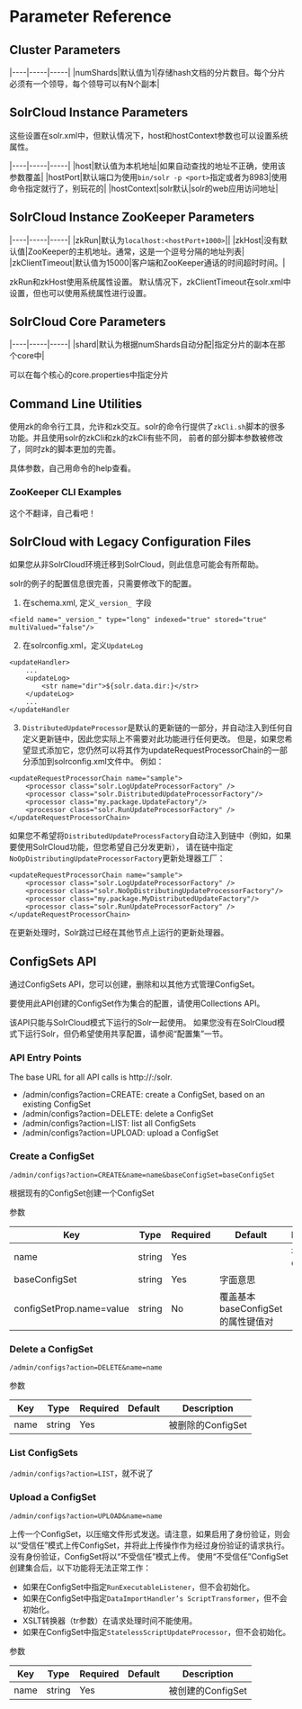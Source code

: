 # Parameter Reference

## Cluster Parameters

|----|-----|-----|
|numShards|默认值为1|存储hash文档的分片数目。每个分片必须有一个领导，每个领导可以有N个副本|

## SolrCloud Instance Parameters

这些设置在solr.xml中，但默认情况下，host和hostContext参数也可以设置系统属性。

|----|-----|-----|
|host|默认值为本机地址|如果自动查找的地址不正确，使用该参数覆盖|
|hostPort|默认端口为使用`bin/solr -p <port>`指定或者为8983|使用命令指定就行了，别玩花的|
|hostContext|solr默认|solr的web应用访问地址|

## SolrCloud Instance ZooKeeper Parameters

|----|-----|-----|
|zkRun|默认为`localhost:<hostPort+1000>`||
|zkHost|没有默认值|ZooKeeper的主机地址。通常，这是一个逗号分隔的地址列表|
|zkClientTimeout|默认值为15000|客户端和ZooKeeper通话的时间超时时间。|

zkRun和zkHost使用系统属性设置。 默认情况下，zkClientTimeout在solr.xml中设置，但也可以使用系统属性进行设置。

## SolrCloud Core Parameters

|----|-----|-----|
|shard|默认为根据numShards自动分配|指定分片的副本在那个core中|

可以在每个核心的core.properties中指定分片

## Command Line Utilities

使用zk的命令行工具，允许和zk交互。solr的命令行提供了`zkCli.sh`脚本的很多功能。并且使用solr的zkCli和zk的zkCli有些不同，
前者的部分脚本参数被修改了，同时zk的脚本更加的完善。

具体参数，自己用命令的help查看。

### ZooKeeper CLI Examples

这个不翻译，自己看吧！

## SolrCloud with Legacy Configuration Files

如果您从非SolrCloud环境迁移到SolrCloud，则此信息可能会有所帮助。

solr的例子的配置信息很完善，只需要修改下的配置。

1. 在schema.xml, 定义`_version_ `字段

`<field name="_version_" type="long" indexed="true" stored="true" multiValued="false"/>`

2. 在solrconfig.xml，定义`UpdateLog`

```properties
<updateHandler>
    ...
    <updateLog>
        <str name="dir">${solr.data.dir:}</str>
    </updateLog>
    ...
</updateHandler
```

3. `DistributedUpdateProcessor`是默认的更新链的一部分，并自动注入到任何自定义更新链中，因此您实际上不需要对此功能进行任何更改。
但是，如果您希望显式添加它，您仍然可以将其作为updateRequestProcessorChain的一部分添加到solrconfig.xml文件中。 例如：

```properties
<updateRequestProcessorChain name="sample">
    <processor class="solr.LogUpdateProcessorFactory" />
    <processor class="solr.DistributedUpdateProcessorFactory"/>
    <processor class="my.package.UpdateFactory"/>
    <processor class="solr.RunUpdateProcessorFactory" />
</updateRequestProcessorChain>
```

如果您不希望将`DistributedUpdateProcessFactory`自动注入到链中（例如，如果要使用SolrCloud功能，但您希望自己分发更新），
请在链中指定`NoOpDistributingUpdateProcessorFactory`更新处理器工厂：

```properties
<updateRequestProcessorChain name="sample">
    <processor class="solr.LogUpdateProcessorFactory" />
    <processor class="solr.NoOpDistributingUpdateProcessorFactory"/>
    <processor class="my.package.MyDistributedUpdateFactory"/>
    <processor class="solr.RunUpdateProcessorFactory" />
</updateRequestProcessorChain>
```

在更新处理时，Solr跳过已经在其他节点上运行的更新处理器。

## ConfigSets API

通过ConfigSets API，您可以创建，删除和以其他方式管理ConfigSet。

要使用此API创建的ConfigSet作为集合的配置，请使用Collections API。

该API只能与SolrCloud模式下运行的Solr一起使用。 如果您没有在SolrCloud模式下运行Solr，但仍希望使用共享配置，请参阅“配置集”一节。

### API Entry Points

The base URL for all API calls is http://<hostname>:<port>/solr.
* /admin/configs?action=CREATE: create a ConfigSet, based on an existing ConfigSet
* /admin/configs?action=DELETE: delete a ConfigSet
* /admin/configs?action=LIST: list all ConfigSets
* /admin/configs?action=UPLOAD: upload a ConfigSet

### Create a ConfigSet

`/admin/configs?action=CREATE&name=name&baseConfigSet=baseConfigSet`

根据现有的ConfigSet创建一个ConfigSet

参数

|Key|Type|Required|Default|Description|
|----|----|-----|-----|-----|
|name|string|Yes||被创建的ConfigSet|
|baseConfigSet|string|Yes|字面意思|
|configSetProp.name=value|string|No|覆盖基本baseConfigSet的属性键值对|

### Delete a ConfigSet

`/admin/configs?action=DELETE&name=name`

参数

|Key|Type|Required|Default|Description|
|----|----|-----|-----|-----|
|name|string|Yes||被删除的ConfigSet|

### List ConfigSets

`/admin/configs?action=LIST`，就不说了

### Upload a ConfigSet

`/admin/configs?action=UPLOAD&name=name`

上传一个ConfigSet，以压缩文件形式发送。请注意，如果启用了身份验证，则会以“受信任”模式上传ConfigSet，并将此上传操作作为经过身份验证的请求执行。
没有身份验证，ConfigSet将以“不受信任”模式上传。 使用“不受信任”ConfigSet创建集合后，以下功能将无法正常工作：

* 如果在ConfigSet中指定`RunExecutableListener`，但不会初始化。
* 如果在ConfigSet中指定`DataImportHandler’s ScriptTransformer`，但不会初始化。
* XSLT转换器（tr参数）在请求处理时间不能使用。
* 如果在ConfigSet中指定`StatelessScriptUpdateProcessor`，但不会初始化。

参数

|Key|Type|Required|Default|Description|
|----|----|-----|-----|-----|
|name|string|Yes||被创建的ConfigSet|
